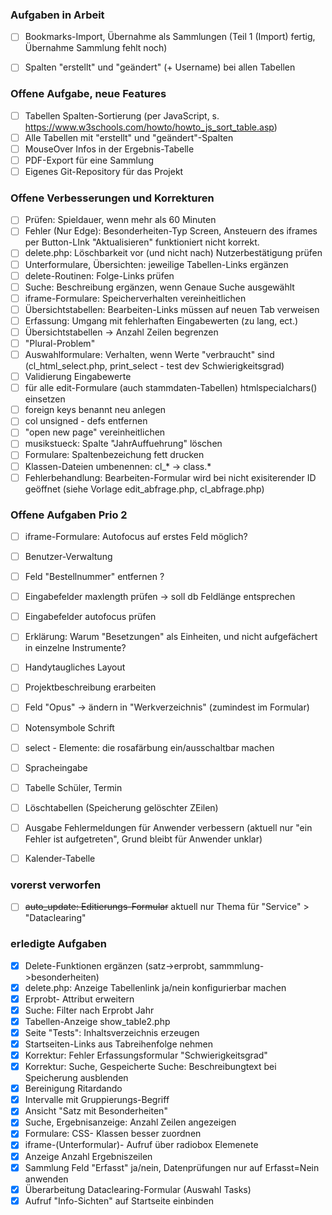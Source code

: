 ﻿
###  Aufgaben in Arbeit
- [ ] Bookmarks-Import, Übernahme als Sammlungen (Teil 1 (Import) fertig, Übernahme Sammlung fehlt noch)
- [ ] Spalten "erstellt" und "geändert" (+ Username) bei allen Tabellen


### Offene Aufgabe, neue Features 
- [ ] Tabellen Spalten-Sortierung (per JavaScript, s. https://www.w3schools.com/howto/howto_js_sort_table.asp) 
- [ ] Alle Tabellen mit "erstellt" und "geändert"-Spalten 
- [ ] MouseOver Infos in der Ergebnis-Tabelle 
- [ ] PDF-Export für eine Sammlung 
- [ ] Eigenes Git-Repository für das Projekt 

### Offene Verbesserungen und Korrekturen 
- [ ] Prüfen: Spieldauer, wenn mehr als 60 Minuten  
- [ ] Fehler (Nur Edge): Besonderheiten-Typ Screen, Ansteuern des iframes per Button-LInk "Aktualisieren" funktioniert nicht korrekt. 
- [ ] delete.php: Löschbarkeit vor (und nicht nach) Nutzerbestätigung prüfen
- [ ] Unterformulare, Übersichten: jeweilige Tabellen-Links ergänzen   
- [ ] delete-Routinen: Folge-Links prüfen  
- [ ] Suche: Beschreibung ergänzen, wenn Genaue Suche ausgewählt 
- [ ] iframe-Formulare: Speicherverhalten vereinheitlichen 
- [ ] Übersichtstabellen: Bearbeiten-Links müssen auf neuen Tab verweisen
- [ ] Erfassung: Umgang mit fehlerhaften Eingabewerten (zu lang, ect.)
- [ ] Übersichtstabellen -> Anzahl Zeilen begrenzen
- [ ] "Plural-Problem" 
- [ ] Auswahlformulare: Verhalten, wenn Werte "verbraucht" sind (cl_html_select.php, print_select - test dev Schwierigkeitsgrad) 
- [ ] Validierung Eingabewerte
- [ ] für alle edit-Formulare (auch stammdaten-Tabellen) htmlspecialchars() einsetzen
- [ ] foreign keys benannt neu anlegen 
- [ ] col unsigned - defs entfernen 
- [ ] "open new page" vereinheitlichen 
- [ ] musikstueck: Spalte "JahrAuffuehrung" löschen
- [ ] Formulare: Spaltenbezeichung fett drucken
- [ ] Klassen-Dateien umbenennen: cl_* -> class.*  
- [ ] Fehlerbehandlung: Bearbeiten-Formular wird bei nicht exisiterender ID geöffnet (siehe Vorlage edit_abfrage.php, cl_abfrage.php) 

### Offene Aufgaben Prio 2
- [ ] iframe-Formulare: Autofocus auf erstes Feld möglich? 
- [ ] Benutzer-Verwaltung  
- [ ] Feld "Bestellnummer" entfernen ?
- [ ] Eingabefelder maxlength prüfen -> soll db Feldlänge entsprechen 
- [ ] Eingabefelder autofocus prüfen 
- [ ] Erklärung: Warum "Besetzungen" als Einheiten, und nicht aufgefächert in einzelne Instrumente? 
- [ ] Handytaugliches Layout 
- [ ] Projektbeschreibung erarbeiten 
- [ ] Feld "Opus" -> ändern in "Werkverzeichnis" (zumindest im Formular)
- [ ] Notensymbole Schrift
- [ ] select - Elemente: die rosafärbung ein/ausschaltbar machen
- [ ] Spracheingabe 
- [ ] Tabelle Schüler, Termin 
- [ ] Löschtabellen (Speicherung gelöschter ZEilen) 
- [ ] Ausgabe Fehlermeldungen für Anwender verbessern (aktuell nur "ein Fehler ist aufgetreten", Grund bleibt für Anwender unklar)
- [ ] Kalender-Tabelle 


### vorerst verworfen 
- [ ] ~~auto_update: Editierungs-Formular~~ aktuell nur Thema für "Service" > "Dataclearing" 

### erledigte Aufgaben 
- [X] Delete-Funktionen ergänzen (satz->erprobt, sammmlung->besonderheiten) 
- [X] delete.php: Anzeige Tabellenlink ja/nein konfigurierbar machen 
- [X] Erprobt- Attribut erweitern 
- [X] Suche: Filter nach Erprobt Jahr
- [X] Tabellen-Anzeige show_table2.php
- [X] Seite "Tests": Inhaltsverzeichnis erzeugen
- [X] Startseiten-Links aus Tabreihenfolge nehmen 
- [X] Korrektur: Fehler Erfassungsformular "Schwierigkeitsgrad"  
- [X] Korrektur: Suche, Gespeicherte Suche: Beschreibungtext bei Speicherung ausblenden
- [X] Bereinigung Ritardando 
- [X] Intervalle mit Gruppierungs-Begriff
- [X] Ansicht "Satz mit Besonderheiten" 
- [X] Suche, Ergebnisanzeige: Anzahl Zeilen angezeigen
- [X] Formulare: CSS- Klassen besser zuordnen
- [x] iframe-(Unterformular)- Aufruf über radiobox Elemenete 
- [X] Anzeige Anzahl Ergebniszeilen
- [X] Sammlung Feld "Erfasst" ja/nein, Datenprüfungen nur auf Erfasst=Nein anwenden 
- [X] Überarbeitung Dataclearing-Formular (Auswahl Tasks)
- [X] Aufruf "Info-Sichten" auf Startseite einbinden 
